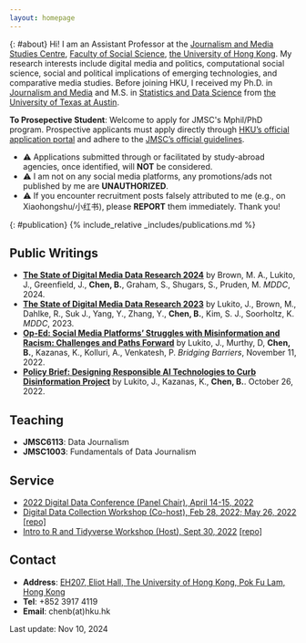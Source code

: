 ```yaml
---
layout: homepage
---
```

{: #about}
Hi! I am an Assistant Professor at the [Journalism and Media Studies Centre](https://jmsc.hku.hk/), [Faculty of Social Science](https://www.socsc.hku.hk/fw/), [the University of Hong Kong](https://hku.hk/). My research interests include digital media and politics, computational social science, social and political implications of emerging technologies, and comparative media studies. Before joining HKU, I received my Ph.D. in [Journalism and Media](https://journalism.utexas.edu/) and M.S. in [Statistics and Data Science](https://stat.utexas.edu/) from [the University of Texas at Austin](https://www.utexas.edu/).

**To Prosepective Student**: Welcome to apply for JMSC's Mphil/PhD program. Prospective applicants must apply directly through [HKU’s official application portal](https://gradsch.hku.hk/prospective_students/application/how_to_apply/online_application_system) and adhere to the [JMSC’s official guidelines](https://jmsc.hku.hk/2014/04/master-philosophy-doctor-philosophy-journalism-admissions/).

- ⚠️ Applications submitted through or facilitated by study-abroad agencies, once identified, will **NOT** be considered. 
- ⚠️ I am not on any social media platforms, any promotions/ads not published by me are **UNAUTHORIZED**. 
- ⚠️ If you encounter recruitment posts falsely attributed to me (e.g., on Xiaohongshu/小红书), please **REPORT** them immediately. Thank you!


{: #publication}
{% include_relative _includes/publications.md %}

## Public Writings
- **[The State of Digital Media Data Research 2024](https://repositories.lib.utexas.edu/items/14a17341-7261-4e84-bafc-86d052047fdf)** by Brown, M. A., Lukito, J., Greenfield, J., **Chen, B.**, Graham, S., Shugars, S., Pruden, M. *MDDC*, 2024. 
- **[The State of Digital Media Data Research 2023](https://mddatacoop.org/files/2023/State%20of%20Digital%20Media%20Data%20Research%202023.pdf)** by Lukito, J., Brown, M., Dahlke, R., Suk J., Yang, Y., Zhang, Y., **Chen, B.**, Kim, S. J., Soorholtz, K. *MDDC*, 2023. 
- **[Op-Ed: Social Media Platforms’ Struggles with Misinformation and Racism: Challenges and Paths Forward](https://bridgingbarriers.utexas.edu/news/op-ed-social-media-platforms-struggles-misinformation-and-racism-challenges-and-paths-forward)** by Lukito, J., Murthy, D, **Chen, B.**, Kazanas, K., Kolluri, A., Venkatesh, P. *Bridging Barriers*, November 11, 2022. 
- **[Policy Brief: Designing Responsible AI Technologies to Curb Disinformation Project](https://utexas.app.box.com/s/afle7fobyw130ef0yorrqcqmiyy9k0ez)** by Lukito, J., Kazanas, K., **Chen, B.**. October 26, 2022.

## Teaching
- **JMSC6113**: Data Journalism  
- **JMSC1003**: Fundamentals of Data Journalism
  

## Service
- [2022 Digital Data Conference (Panel Chair), April 14-15, 2022](http://mddatacoop.org/dmd/)
- [Digital Data Collection Workshop (Co-host), Feb 28, 2022; May 26, 2022](https://github.com/binchen19/digital-data-collection-workshop) [[repo]](https://github.com/binchen19/digital-data-collection-workshop)
- [Intro to R and Tidyverse Workshop (Host), Sept 30, 2022](https://github.com/binchen19/intro2R-tidyverse-workshop) [[repo]](https://github.com/binchen19/intro2R-tidyverse-workshop)

## Contact
- **Address**: [EH207, Eliot Hall, The University of Hong Kong, Pok Fu Lam, Hong Kong](https://www.google.com/maps/place/Eliot+Hall,+The+University+of+Hong+Kong/@22.2825452,114.1372201,17z/data=!3m1!4b1!4m6!3m5!1s0x3403ff865c42fd11:0x8d46c105ff2c5e9b!8m2!3d22.2825403!4d114.139795!16s%2Fg%2F1q62mcp7b?entry=ttu&g_ep=EgoyMDI0MDkwMy4wIKXMDSoASAFQAw%3D%3D)
- **Tel**: +852 3917 4119
- **Email**: chenb(at)hku.hk

Last update: Nov 10, 2024
